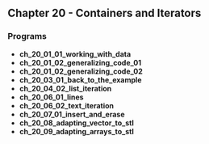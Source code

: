 ## Chapter 20 - Containers and Iterators

### Programs
* **ch_20_01_01_working_with_data**
* **ch_20_01_02_generalizing_code_01**
* **ch_20_01_02_generalizing_code_02**
* **ch_20_03_01_back_to_the_example**
* **ch_20_04_02_list_iteration**
* **ch_20_06_01_lines**
* **ch_20_06_02_text_iteration**
* **ch_20_07_01_insert_and_erase**
* **ch_20_08_adapting_vector_to_stl**
* **ch_20_09_adapting_arrays_to_stl** 
